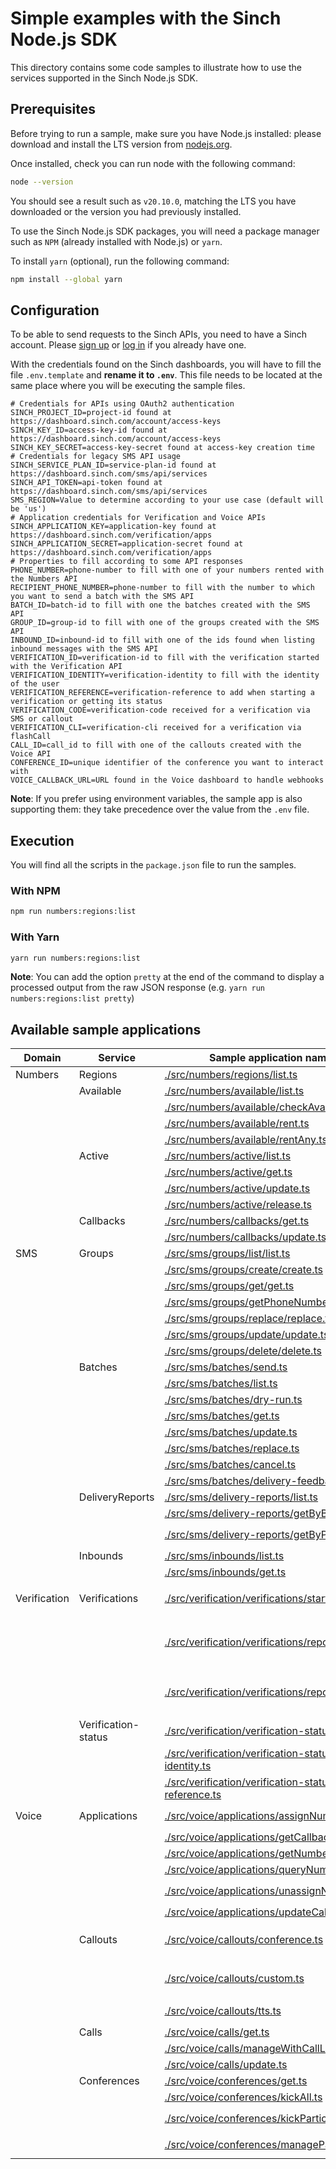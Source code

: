 # Simple examples with the Sinch Node.js SDK

This directory contains some code samples to illustrate how to use the services supported in the Sinch Node.js SDK.

## Prerequisites

Before trying to run a sample, make sure you have Node.js installed: please download and install the LTS version from [nodejs.org](https://nodejs.org).

Once installed, check you can run node with the following command:

```bash
node --version
```

You should see a result such as `v20.10.0`, matching the LTS you have downloaded or the version you had previously installed.

To use the Sinch Node.js SDK packages, you will need a package manager such as `NPM` (already installed with Node.js) or `yarn`.

To install `yarn` (optional), run the following command:

```bash
npm install --global yarn
```

## Configuration

To be able to send requests to the Sinch APIs, you need to have a Sinch account. Please [sign up](https://dashboard.sinch.com/signup) or [log in](https://dashboard.sinch.com/login) if you already have one.

With the credentials found on the Sinch dashboards, you will have to fill the file `.env.template` and **rename it to `.env`**. This file needs to be located at the same place where you will be executing the sample files.

```properties
# Credentials for APIs using OAuth2 authentication
SINCH_PROJECT_ID=project-id found at https://dashboard.sinch.com/account/access-keys
SINCH_KEY_ID=access-key-id found at https://dashboard.sinch.com/account/access-keys
SINCH_KEY_SECRET=access-key-secret found at access-key creation time
# Credentials for legacy SMS API usage
SINCH_SERVICE_PLAN_ID=service-plan-id found at https://dashboard.sinch.com/sms/api/services
SINCH_API_TOKEN=api-token found at https://dashboard.sinch.com/sms/api/services
SMS_REGION=Value to determine according to your use case (default will be 'us')
# Application credentials for Verification and Voice APIs
SINCH_APPLICATION_KEY=application-key found at https://dashboard.sinch.com/verification/apps
SINCH_APPLICATION_SECRET=application-secret found at https://dashboard.sinch.com/verification/apps
# Properties to fill according to some API responses
PHONE_NUMBER=phone-number to fill with one of your numbers rented with the Numbers API
RECIPIENT_PHONE_NUMBER=phone-number to fill with the number to which you want to send a batch with the SMS API
BATCH_ID=batch-id to fill with one the batches created with the SMS API
GROUP_ID=group-id to fill with one of the groups created with the SMS API
INBOUND_ID=inbound-id to fill with one of the ids found when listing inbound messages with the SMS API
VERIFICATION_ID=verification-id to fill with the verification started with the Verification API
VERIFICATION_IDENTITY=verification-identity to fill with the identity of the user
VERIFICATION_REFERENCE=verification-reference to add when starting a verification or getting its status
VERIFICATION_CODE=verification-code received for a verification via SMS or callout
VERIFICATION_CLI=verification-cli received for a verification via flashCall
CALL_ID=call_id to fill with one of the callouts created with the Voice API
CONFERENCE_ID=unique identifier of the conference you want to interact with
VOICE_CALLBACK_URL=URL found in the Voice dashboard to handle webhooks
```

**Note**: If you prefer using environment variables, the sample app is also supporting them: they take precedence over the value from the `.env` file.

## Execution
You will find all the scripts in the `package.json` file to run the samples.

### With NPM

```bash
npm run numbers:regions:list
```

### With Yarn

```bash
yarn run numbers:regions:list
```

**Note**: You can add the option `pretty` at the end of the command to display a processed output from the raw JSON response (e.g. `yarn run numbers:regions:list pretty`) 

## Available sample applications

| Domain       | Service             | Sample application name and location                                                                                                       | Required parameters                                                             |
|--------------|---------------------|--------------------------------------------------------------------------------------------------------------------------------------------|---------------------------------------------------------------------------------|
| Numbers      | Regions             | [./src/numbers/regions/list.ts](./src/numbers/regions/list.ts)                                                                             |                                                                                 |
|              | Available           | [./src/numbers/available/list.ts](./src/numbers/available/list.ts)                                                                         |                                                                                 |
|              |                     | [./src/numbers/available/checkAvailability.ts](./src/numbers/available/checkAvailability.ts)                                               | `PHONE_NUMBER`                                                                  |
|              |                     | [./src/numbers/available/rent.ts](./src/numbers/available/rent.ts)                                                                         | `PHONE_NUMBER`                                                                  |
|              |                     | [./src/numbers/available/rentAny.ts](./src/numbers/available/rentAny.ts)                                                                   |                                                                                 |
|              | Active              | [./src/numbers/active/list.ts](./src/numbers/active/list.ts)                                                                               |                                                                                 |
|              |                     | [./src/numbers/active/get.ts](./src/numbers/active/get.ts)                                                                                 | `PHONE_NUMBER`                                                                  |
|              |                     | [./src/numbers/active/update.ts](./src/numbers/active/update.ts)                                                                           | `PHONE_NUMBER`                                                                  |
|              |                     | [./src/numbers/active/release.ts](./src/numbers/active/release.ts)                                                                         | `PHONE_NUMBER`                                                                  |
|              | Callbacks           | [./src/numbers/callbacks/get.ts](src/numbers/callbacks/get.ts)                                                                             |                                                                                 |
|              |                     | [./src/numbers/callbacks/update.ts](src/numbers/callbacks/update.ts)                                                                       |                                                                                 |
| SMS          | Groups              | [./src/sms/groups/list/list.ts](./src/sms/groups/list/list.ts)                                                                             |                                                                                 |
|              |                     | [./src/sms/groups/create/create.ts](./src/sms/groups/create/create.ts)                                                                     |                                                                                 |
|              |                     | [./src/sms/groups/get/get.ts](./src/sms/groups/get/get.ts)                                                                                 | `GROUP_ID`                                                                      |
|              |                     | [./src/sms/groups/getPhoneNumbers/getPhoneNumbers.ts](./src/sms/groups/getPhoneNumbers/getPhoneNumbers.ts)                                 | `GROUP_ID`                                                                      |
|              |                     | [./src/sms/groups/replace/replace.ts](./src/sms/groups/replace/replace.ts)                                                                 | `GROUP_ID`                                                                      |
|              |                     | [./src/sms/groups/update/update.ts](./src/sms/groups/update/update.ts)                                                                     | `GROUP_ID`                                                                      |
|              |                     | [./src/sms/groups/delete/delete.ts](./src/sms/groups/delete/delete.ts)                                                                     | `GROUP_ID`                                                                      |
|              | Batches             | [./src/sms/batches/send.ts](./src/sms/batches/send.ts)                                                                                     | `RECIPIENT_PHONE_NUMBER`                                                        |
|              |                     | [./src/sms/batches/list.ts](./src/sms/batches/list.ts)                                                                                     |                                                                                 |
|              |                     | [./src/sms/batches/dry-run.ts](./src/sms/batches/dry-run.ts)                                                                               | `RECIPIENT_PHONE_NUMBER`                                                        |
|              |                     | [./src/sms/batches/get.ts](./src/sms/batches/get.ts)                                                                                       | `BATCH_ID`                                                                      |
|              |                     | [./src/sms/batches/update.ts](./src/sms/batches/update.ts)                                                                                 | `BATCH_ID`                                                                      |
|              |                     | [./src/sms/batches/replace.ts](./src/sms/batches/replace.ts)                                                                               | `BATCH_ID`                                                                      |
|              |                     | [./src/sms/batches/cancel.ts](./src/sms/batches/cancel.ts)                                                                                 | `BATCH_ID`                                                                      |
|              |                     | [./src/sms/batches/delivery-feedback.ts](./src/sms/batches/delivery-feedback.ts)                                                           | `BATCH_ID`                                                                      |
|              | DeliveryReports     | [./src/sms/delivery-reports/list.ts](./src/sms/delivery-reports/list.ts)                                                                   |                                                                                 |
|              |                     | [./src/sms/delivery-reports/getByBatchId.ts](./src/sms/delivery-reports/getByBatchId.ts)                                                   | `BATCH_ID`                                                                      |
|              |                     | [./src/sms/delivery-reports/getByPhoneNumber.ts](./src/sms/delivery-reports/getByPhoneNumber.ts)                                           | `BATCH_ID`, `RECIPIENT_PHONE_NUMBER`                                            |
|              | Inbounds            | [./src/sms/inbounds/list.ts](./src/sms/inbounds/list.ts)                                                                                   |                                                                                 |
|              |                     | [./src/sms/inbounds/get.ts](./src/sms/inbounds/get.ts)                                                                                     | `INBOUND_ID`                                                                    |
| Verification | Verifications       | [./src/verification/verifications/start.ts](./src/verification/verifications/start.ts)                                                     | `VERIFICATION_IDENTITY` + `VERIFICATION_REFERENCE`                              |
|              |                     | [./src/verification/verifications/report-with-id_.ts](./src/verification/verifications/report-with-id.ts)                                  | `VERIFICATION_ID` + `VERIFICATION_CODE` or `VERIFICATION_CLI` (flashCall)       |
|              |                     | [./src/verification/verifications/report-with-identity.ts](./src/verification/verifications/report-with-identity.ts)                       | `VERIFICATION_IDENTITY` + `VERIFICATION_CODE` or `VERIFICATION_CLI` (flashCall) |
|              | Verification-status | [./src/verification/verification-status/verification-by-id.ts](./src/verification/verification-status/verification-by-id.ts)               | `VERIFICATION_ID`                                                               |
|              |                     | [./src/verification/verification-status/verification-by-identity.ts](./src/verification/verification-status/verification-by-identity.ts)   | `VERIFICATION_IDENTITY`                                                         |
|              |                     | [./src/verification/verification-status/verification-by-reference.ts](./src/verification/verification-status/verification-by-reference.ts) | `VERIFICATION_REFERENCE`                                                        |
| Voice        | Applications        | [./src/voice/applications/assignNumbers.ts](./src/voice/applications/assignNumbers.ts)                                                     | `PHONE_NUMBER` + `SINCH_APPLICATION_KEY`                                        |
|              |                     | [./src/voice/applications/getCallbackURLs.ts](./src/voice/applications/getCallbackURLs.ts)                                                 | `SINCH_APPLICATION_KEY`                                                         |
|              |                     | [./src/voice/applications/getNumbers.ts](./src/voice/applications/getNumbers.ts)                                                           |                                                                                 |
|              |                     | [./src/voice/applications/queryNumber.ts](./src/voice/applications/queryNumber.ts)                                                         | `PHONE_NUMBER`                                                                  |
|              |                     | [./src/voice/applications/unassignNumber.ts](./src/voice/applications/unassignNumber.ts)                                                   | `PHONE_NUMBER` + `SINCH_APPLICATION_KEY`                                        |
|              |                     | [./src/voice/applications/updateCallbackURLs.ts](./src/voice/applications/updateCallbackURLs.ts)                                           | `SINCH_APPLICATION_KEY`                                                         |
|              | Callouts            | [./src/voice/callouts/conference.ts](./src/voice/callouts/conference.ts)                                                                   | `PHONE_NUMBER` + `RECIPIENT_PHONE_NUMBER` + `CONFERENCE_ID`                     |
|              |                     | [./src/voice/callouts/custom.ts](./src/voice/callouts/custom.ts)                                                                           | `PHONE_NUMBER` + `RECIPIENT_PHONE_NUMBER` + `VOICE_CALLBACK_URL`                |
|              |                     | [./src/voice/callouts/tts.ts](./src/voice/callouts/tts.ts)                                                                                 | `PHONE_NUMBER` + `RECIPIENT_PHONE_NUMBER`                                       |
|              | Calls               | [./src/voice/calls/get.ts](./src/voice/calls/get.ts)                                                                                       | `CALL_ID`                                                                       |
|              |                     | [./src/voice/calls/manageWithCallLeg.ts](./src/voice/calls/manageWithCallLeg.ts)                                                           | `CALL_ID`                                                                       |
|              |                     | [./src/voice/calls/update.ts](./src/voice/calls/update.ts)                                                                                 | `CALL_ID`                                                                       |
|              | Conferences         | [./src/voice/conferences/get.ts](./src/voice/conferences/get.ts)                                                                           | `CONFERENCE_ID`                                                                 |
|              |                     | [./src/voice/conferences/kickAll.ts](./src/voice/conferences/kickAll.ts)                                                                   | `CONFERENCE_ID`                                                                 |
|              |                     | [./src/voice/conferences/kickParticipant.ts](./src/voice/conferences/kickParticipant.ts)                                                   | `CONFERENCE_ID` + `CALL_ID`                                                     |
|              |                     | [./src/voice/conferences/manageParticipant.ts](./src/voice/conferences/manageParticipant.ts)                                               | `CONFERENCE_ID` + `CALL_ID`                                                     |


